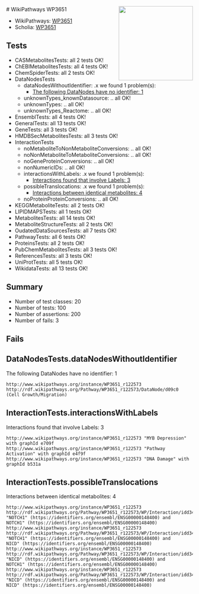 <img style="float: right; width: 200px" src="https://upload.wikimedia.org/wikipedia/commons/thumb/8/83/Wplogo_with_text_500.png/640px-Wplogo_with_text_500.png" />
# WikiPathways WP3651

* WikiPathways: [WP3651](https://new.wikipathways.org/pathways/WP3651)
* Scholia: [WP3651](https://scholia.toolforge.org/wikipathways/WP3651)
## Tests
* CASMetabolitesTests: all 2 tests OK!
* ChEBIMetabolitesTests: all 4 tests OK!
* ChemSpiderTests: all 2 tests OK!
* DataNodesTests
    * dataNodesWithoutIdentifier: .x we found 1 problem(s):
        * [The following DataNodes have no identifier: 1](#d2d32fa0)
    * unknownTypes_knownDatasource: .. all OK!
    * unknownTypes: .. all OK!
    * unknownTypes_Reactome: .. all OK!
* EnsemblTests: all 4 tests OK!
* GeneralTests: all 13 tests OK!
* GeneTests: all 3 tests OK!
* HMDBSecMetabolitesTests: all 3 tests OK!
* InteractionTests
    * noMetaboliteToNonMetaboliteConversions: .. all OK!
    * noNonMetaboliteToMetaboliteConversions: .. all OK!
    * noGeneProteinConversions: .. all OK!
    * nonNumericIDs: .. all OK!
    * interactionsWithLabels: .x we found 1 problem(s):
        * [Interactions found that involve Labels: 3](#630d267a)
    * possibleTranslocations: .x we found 1 problem(s):
        * [Interactions between identical metabolites: 4](#d59038c7)
    * noProteinProteinConversions: .. all OK!
* KEGGMetaboliteTests: all 2 tests OK!
* LIPIDMAPSTests: all 1 tests OK!
* MetabolitesTests: all 14 tests OK!
* MetaboliteStructureTests: all 2 tests OK!
* OudatedDataSourcesTests: all 7 tests OK!
* PathwayTests: all 6 tests OK!
* ProteinsTests: all 2 tests OK!
* PubChemMetabolitesTests: all 3 tests OK!
* ReferencesTests: all 3 tests OK!
* UniProtTests: all 5 tests OK!
* WikidataTests: all 13 tests OK!


## Summary

* Number of test classes: 20
* Number of tests: 100
* Number of assertions: 200
* Number of fails: 3

## Fails

<a name="d2d32fa0" />

## DataNodesTests.dataNodesWithoutIdentifier

The following DataNodes have no identifier: 1
```
http://www.wikipathways.org/instance/WP3651_r122573 http://rdf.wikipathways.org/Pathway/WP3651_r122573/DataNode/d09c0 (Cell Growth/Migration)
```

<a name="630d267a" />

## InteractionTests.interactionsWithLabels

Interactions found that involve Labels: 3
```
http://www.wikipathways.org/instance/WP3651_r122573 "MYB Depression" with graphId e709f
http://www.wikipathways.org/instance/WP3651_r122573 "Pathway Activation" with graphId e4f9f
http://www.wikipathways.org/instance/WP3651_r122573 "DNA Damage" with graphId b531a
```

<a name="d59038c7" />

## InteractionTests.possibleTranslocations

Interactions between identical metabolites: 4
```
http://www.wikipathways.org/instance/WP3651_r122573 http://rdf.wikipathways.org/Pathway/WP3651_r122573/WP/Interaction/idd34ea317 "NOTCH1" (https://identifiers.org/ensembl/ENSG00000148400) and 
NOTCH1" (https://identifiers.org/ensembl/ENSG00000148400)
http://www.wikipathways.org/instance/WP3651_r122573 http://rdf.wikipathways.org/Pathway/WP3651_r122573/WP/Interaction/idd34ea317 "NOTCH1" (https://identifiers.org/ensembl/ENSG00000148400) and 
NICD" (https://identifiers.org/ensembl/ENSG00000148400)
http://www.wikipathways.org/instance/WP3651_r122573 http://rdf.wikipathways.org/Pathway/WP3651_r122573/WP/Interaction/idd34ea317 "NICD" (https://identifiers.org/ensembl/ENSG00000148400) and 
NOTCH1" (https://identifiers.org/ensembl/ENSG00000148400)
http://www.wikipathways.org/instance/WP3651_r122573 http://rdf.wikipathways.org/Pathway/WP3651_r122573/WP/Interaction/idd34ea317 "NICD" (https://identifiers.org/ensembl/ENSG00000148400) and 
NICD" (https://identifiers.org/ensembl/ENSG00000148400)
```

